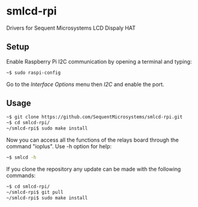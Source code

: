 # smlcd-rpi
Drivers for Sequent Microsystems LCD Dispaly HAT

## Setup

Enable Raspberry Pi I2C communication by opening a terminal and typing:
```bash
~$ sudo raspi-config
```
Go to the *Interface Options* menu then *I2C* and enable the port.

## Usage

```bash
~$ git clone https://github.com/SequentMicrosystems/smlcd-rpi.git
~$ cd smlcd-rpi/
~/smlcd-rpi$ sudo make install
```

Now you can access all the functions of the relays board through the command "ioplus". Use -h option for help:
```bash
~$ smlcd -h
```

If you clone the repository any update can be made with the following commands:

```bash
~$ cd smlcd-rpi/  
~/smlcd-rpi$ git pull
~/smlcd-rpi$ sudo make install
``` 
